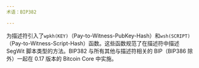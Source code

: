 ```yaml
---
术语：BIP382

---
```

为描述符引入了`wpkh(KEY)`（Pay-to-Witness-PubKey-Hash）和`wsh(SCRIPT)`（Pay-to-Witness-Script-Hash）函数。这些函数规范了在描述符中描述 SegWit 脚本类型的方法。BIP382 与所有其他与描述符相关的 BIP（BIP386 除外）一起在 0.17 版本的 Bitcoin Core 中实施。